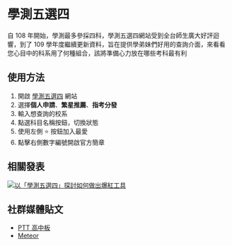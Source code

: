 # 學測五選四
自 108 年開始，學測最多參採四科，學測五選四網站受到全台師生廣大好評迴響，到了 109 學年度繼續更新資料，旨在提供學弟妹們好用的查詢介面，來看看您心目中的科系用了何種組合，該將準備心力放在哪些考科最有利


## 使用方法

1. 開啟 [學測五選四](https://sean.cat/gsat) 網站
2. 選擇**個人申請**、**繁星推薦**、**指考分發**
3. 輸入想查詢的校系
4. 點選科目名稱按鈕，切換狀態
5. 使用左側 :star: 按鈕加入最愛
6. 點擊右側數字編號開啟官方簡章


## 相關發表

[![以「學測五選四」探討如何做出爆紅工具](https://img.youtube.com/vi/9ZF_qOAychw/0.jpg)](https://www.youtube.com/watch?v=9ZF_qOAychw)


## 社群媒體貼文

* [PTT 高中板](https://www.ptt.cc/bbs/SENIORHIGH/M.1572582012.A.D02.html)
* [Meteor](https://meteor.today/article/rPucBU)
